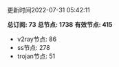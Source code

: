 更新时间2022-07-31 05:42:11

**总订阅: 73**
**总节点: 1738**
**有效节点: 415**
- v2ray节点: 86
- ss节点: 278
- trojan节点: 51
